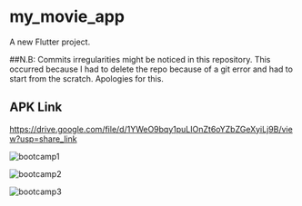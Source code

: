 # my_movie_app

A new Flutter project.

##N.B: Commits irregularities might be noticed in this repository. This occurred  because I had to delete the repo because of a git error and had to start from the scratch. Apologies for this.

## APK Link
https://drive.google.com/file/d/1YWeO9bqy1puLIOnZt6oYZbZGeXyiLj9B/view?usp=share_link


![bootcamp1](https://user-images.githubusercontent.com/72406927/227502567-8c9d34ce-d2d8-45a2-bc5b-a3d4981db0b1.PNG)

![bootcamp2](https://user-images.githubusercontent.com/72406927/227502619-d7c15148-c7fd-49ea-9e80-58156519d9c4.PNG)

![bootcamp3](https://user-images.githubusercontent.com/72406927/227502671-00788cb5-4822-4f88-b904-2031187b5b8a.PNG)



